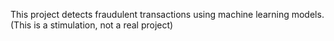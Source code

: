 This project detects fraudulent transactions using machine learning models. 
(This is a stimulation, not a real project) 
